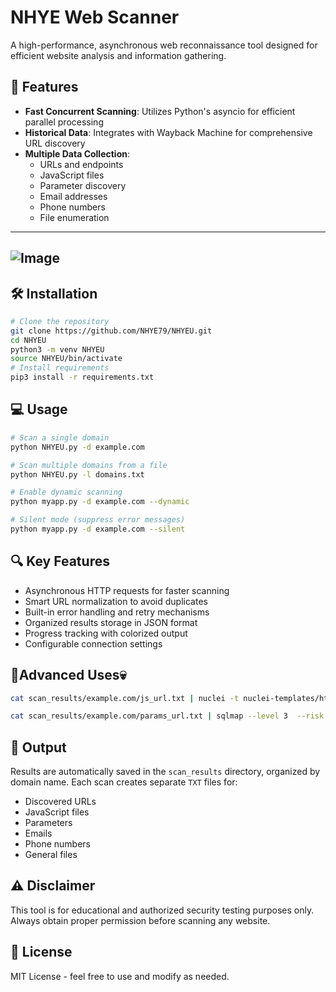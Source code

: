 # NHYE Web Scanner

A high-performance, asynchronous web reconnaissance tool designed for efficient website analysis and information gathering.

## 🚀 Features

- **Fast Concurrent Scanning**: Utilizes Python's asyncio for efficient parallel processing
- **Historical Data**: Integrates with Wayback Machine for comprehensive URL discovery
- **Multiple Data Collection**:
  - URLs and endpoints
  - JavaScript files
  - Parameter discovery
  - Email addresses
  - Phone numbers
  - File enumeration
----------------------------------------------------------------------------------
![Image](https://github.com/user-attachments/assets/3cab55e0-60a0-4a32-ba87-d05d95e515ea)
----------------------------------------------------------------------------------
## 🛠️ Installation

```bash
# Clone the repository
git clone https://github.com/NHYE79/NHYEU.git
cd NHYEU
python3 -m venv NHYEU
source NHYEU/bin/activate
# Install requirements
pip3 install -r requirements.txt
```

## 💻 Usage

```bash
# Scan a single domain
python NHYEU.py -d example.com

# Scan multiple domains from a file
python NHYEU.py -l domains.txt

# Enable dynamic scanning
python myapp.py -d example.com --dynamic

# Silent mode (suppress error messages)
python myapp.py -d example.com --silent
```

## 🔍 Key Features

- Asynchronous HTTP requests for faster scanning
- Smart URL normalization to avoid duplicates
- Built-in error handling and retry mechanisms
- Organized results storage in JSON format
- Progress tracking with colorized output
- Configurable connection settings

## 📌Advanced Uses💀
```bash
cat scan_results/example.com/js_url.txt | nuclei -t nuclei-templates/http/exposures/

cat scan_results/example.com/params_url.txt | sqlmap --level 3  --risk 3 --random-agent --tamper=space2hash,space2comment
```

## 📝 Output

Results are automatically saved in the `scan_results` directory, organized by domain name. Each scan creates separate `TXT` files for:
- Discovered URLs
- JavaScript files
- Parameters
- Emails
- Phone numbers
- General files

## ⚠️ Disclaimer

This tool is for educational and authorized security testing purposes only. Always obtain proper permission before scanning any website.

## 📄 License

MIT License - feel free to use and modify as needed.
